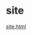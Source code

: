 # site 
<a href='https://gabrielryanft.github.io/learning/cursoemvideo/htmlecss/css/site/site.html/' target='_blank' rel='next'>site.html</a><br/>
